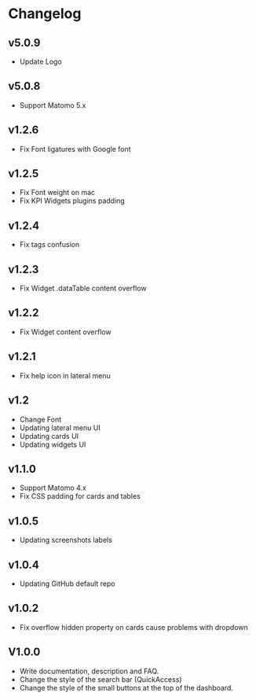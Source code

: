 # Changelog

## v5.0.9
- Update Logo

## v5.0.8
- Support Matomo 5.x

## v1.2.6
- Fix Font ligatures with Google font

## v1.2.5
- Fix Font weight on mac
- Fix KPI Widgets plugins padding

## v1.2.4
- Fix tags confusion

## v1.2.3
- Fix Widget .dataTable content overflow

## v1.2.2
- Fix Widget content overflow

## v1.2.1
- Fix help icon in lateral menu

## v1.2
- Change Font
- Updating lateral menu UI
- Updating cards UI
- Updating widgets UI

## v1.1.0
- Support Matomo 4.x
- Fix CSS padding for cards and tables

## v1.0.5
- Updating screenshots labels

## v1.0.4
- Updating GitHub default repo

## v1.0.2
- Fix overflow hidden property on cards cause problems with dropdown

## V1.0.0
- Write documentation, description and FAQ.
- Change the style of the search bar (QuickAccess)
- Change the style of the small buttons at the top of the dashboard.
